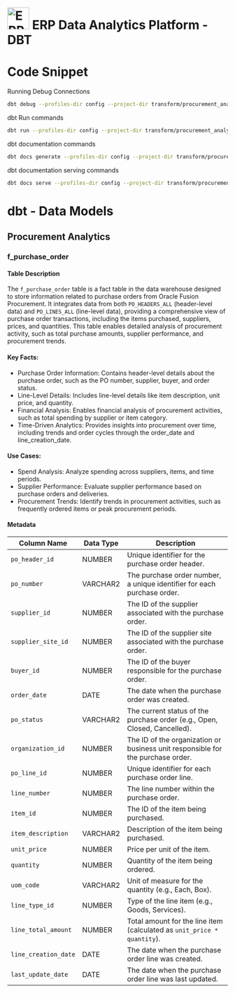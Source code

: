 <h1>
    <img
        src="..\asset\logo.svg"
        alt="ERP Data Analytics logo"
        height=50
    />
    ERP Data Analytics Platform - DBT
</h1>

# Code Snippet
Running Debug Connections
```bash
dbt debug --profiles-dir config --project-dir transform/procurement_analytics
```

dbt Run commands
```bash
dbt run --profiles-dir config --project-dir transform/procurement_analytics
```

dbt documentation commands
```bash
dbt docs generate --profiles-dir config --project-dir transform/procurement_analytics
```

dbt documentation serving commands
```bash
dbt docs serve --profiles-dir config --project-dir transform/procurement_analytics --port 8080
```

# dbt - Data Models
## Procurement Analytics
### f_purchase_order
#### Table Description
The `f_purchase_order` table is a fact table in the data warehouse designed to store information related to purchase orders from Oracle Fusion Procurement. It integrates data from both `PO_HEADERS_ALL` (header-level data) and `PO_LINES_ALL` (line-level data), providing a comprehensive view of purchase order transactions, including the items purchased, suppliers, prices, and quantities. This table enables detailed analysis of procurement activity, such as total purchase amounts, supplier performance, and procurement trends.
#### Key Facts:
- Purchase Order Information: Contains header-level details about the purchase order, such as the PO number, supplier, buyer, and order status.
- Line-Level Details: Includes line-level details like item description, unit price, and quantity.
- Financial Analysis: Enables financial analysis of procurement activities, such as total spending by supplier or item category.
- Time-Driven Analytics: Provides insights into procurement over time, including trends and order cycles through the order_date and line_creation_date.
#### Use Cases:
- Spend Analysis: Analyze spending across suppliers, items, and time periods.
- Supplier Performance: Evaluate supplier performance based on purchase orders and deliveries.
- Procurement Trends: Identify trends in procurement activities, such as frequently ordered items or peak procurement periods.
#### Metadata
| Column Name          | Data Type  | Description |
|----------------------|------------|-------------|
| `po_header_id`        | NUMBER     | Unique identifier for the purchase order header. |
| `po_number`           | VARCHAR2   | The purchase order number, a unique identifier for each purchase order. |
| `supplier_id`         | NUMBER     | The ID of the supplier associated with the purchase order. |
| `supplier_site_id`    | NUMBER     | The ID of the supplier site associated with the purchase order. |
| `buyer_id`            | NUMBER     | The ID of the buyer responsible for the purchase order. |
| `order_date`          | DATE       | The date when the purchase order was created. |
| `po_status`           | VARCHAR2   | The current status of the purchase order (e.g., Open, Closed, Cancelled). |
| `organization_id`     | NUMBER     | The ID of the organization or business unit responsible for the purchase order. |
| `po_line_id`          | NUMBER     | Unique identifier for each purchase order line. |
| `line_number`         | NUMBER     | The line number within the purchase order. |
| `item_id`             | NUMBER     | The ID of the item being purchased. |
| `item_description`    | VARCHAR2   | Description of the item being purchased. |
| `unit_price`          | NUMBER     | Price per unit of the item. |
| `quantity`            | NUMBER     | Quantity of the item being ordered. |
| `uom_code`            | VARCHAR2   | Unit of measure for the quantity (e.g., Each, Box). |
| `line_type_id`        | NUMBER     | Type of the line item (e.g., Goods, Services). |
| `line_total_amount`   | NUMBER     | Total amount for the line item (calculated as `unit_price * quantity`). |
| `line_creation_date`  | DATE       | The date when the purchase order line was created. |
| `last_update_date`    | DATE       | The date when the purchase order line was last updated. |